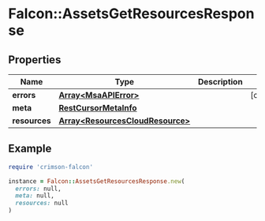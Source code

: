 # Falcon::AssetsGetResourcesResponse

## Properties

| Name | Type | Description | Notes |
| ---- | ---- | ----------- | ----- |
| **errors** | [**Array&lt;MsaAPIError&gt;**](MsaAPIError.md) |  | [optional] |
| **meta** | [**RestCursorMetaInfo**](RestCursorMetaInfo.md) |  |  |
| **resources** | [**Array&lt;ResourcesCloudResource&gt;**](ResourcesCloudResource.md) |  |  |

## Example

```ruby
require 'crimson-falcon'

instance = Falcon::AssetsGetResourcesResponse.new(
  errors: null,
  meta: null,
  resources: null
)
```


